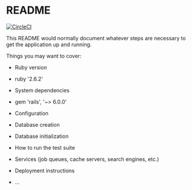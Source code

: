 # README

[![CircleCI](https://circleci.com/gh/ScottDuke/overtime/tree/master.svg?style=svg)](https://circleci.com/gh/ScottDuke/overtime/tree/master)

This README would normally document whatever steps are necessary to get the
application up and running.

Things you may want to cover:

* Ruby version
* ruby '2.6.2'

* System dependencies
* gem 'rails', '~> 6.0.0'

* Configuration

* Database creation

* Database initialization

* How to run the test suite

* Services (job queues, cache servers, search engines, etc.)

* Deployment instructions

* ...
